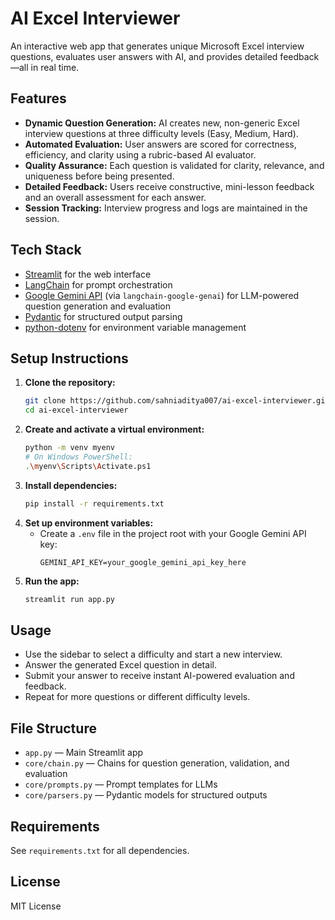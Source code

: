 # AI Excel Interviewer

An interactive web app that generates unique Microsoft Excel interview questions, evaluates user answers with AI, and provides detailed feedback—all in real time.

## Features

- **Dynamic Question Generation:** AI creates new, non-generic Excel interview questions at three difficulty levels (Easy, Medium, Hard).
- **Automated Evaluation:** User answers are scored for correctness, efficiency, and clarity using a rubric-based AI evaluator.
- **Quality Assurance:** Each question is validated for clarity, relevance, and uniqueness before being presented.
- **Detailed Feedback:** Users receive constructive, mini-lesson feedback and an overall assessment for each answer.
- **Session Tracking:** Interview progress and logs are maintained in the session.

## Tech Stack

- [Streamlit](https://streamlit.io/) for the web interface
- [LangChain](https://python.langchain.com/) for prompt orchestration
- [Google Gemini API](https://ai.google.dev/) (via `langchain-google-genai`) for LLM-powered question generation and evaluation
- [Pydantic](https://docs.pydantic.dev/) for structured output parsing
- [python-dotenv](https://pypi.org/project/python-dotenv/) for environment variable management

## Setup Instructions

1. **Clone the repository:**
   ```sh
   git clone https://github.com/sahniaditya007/ai-excel-interviewer.git
   cd ai-excel-interviewer
   ```
2. **Create and activate a virtual environment:**
   ```sh
   python -m venv myenv
   # On Windows PowerShell:
   .\myenv\Scripts\Activate.ps1
   ```
3. **Install dependencies:**
   ```sh
   pip install -r requirements.txt
   ```
4. **Set up environment variables:**
   - Create a `.env` file in the project root with your Google Gemini API key:
     ```env
     GEMINI_API_KEY=your_google_gemini_api_key_here
     ```
5. **Run the app:**
   ```sh
   streamlit run app.py
   ```

## Usage

- Use the sidebar to select a difficulty and start a new interview.
- Answer the generated Excel question in detail.
- Submit your answer to receive instant AI-powered evaluation and feedback.
- Repeat for more questions or different difficulty levels.

## File Structure

- `app.py` — Main Streamlit app
- `core/chain.py` — Chains for question generation, validation, and evaluation
- `core/prompts.py` — Prompt templates for LLMs
- `core/parsers.py` — Pydantic models for structured outputs

## Requirements

See `requirements.txt` for all dependencies.

## License

MIT License
